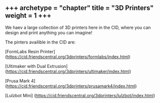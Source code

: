 +++
archetype = "chapter"
title = "3D Printers"
weight = 1
+++
---

We haev a large collection of 3D printers here in the CID, where you can design and print anything you can imagine! 

The pinters availible in the CID are:

[FormLabs Resin Printer] (https://cid.friendscentral.org/3dprinters/formlabs/index.html)

[Ultimaker with Dual Extrusion] (https://cid.friendscentral.org/3dprinters/ultimaker/index.html)

[Prusa Mark 4] (https://cid.friendscentral.org/3dprinters/prusamark4/index.html)

[Lulzbot Mini] (https://cid.friendscentral.org/3dprinters/lulzbot/index.html)
